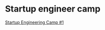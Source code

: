 # Startup engineer camp

[Startup Engineering Camp #1](https://github.com/moko365/startup-engineering-camp/tree/master/camp1-booklog)

